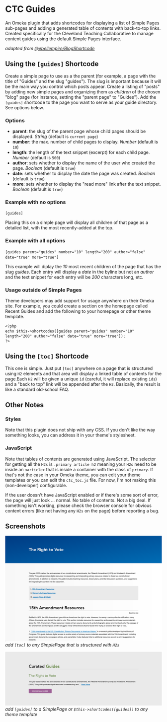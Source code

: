 # CTC Guides

An Omeka plugin that adds shortcodes for displaying a list of Simple Pages sub-pages and adding a generated table of contents with back-to-top links. Created specifically for the Cleveland Teaching Collaborative to manage content guides using the default Simple Pages interface.

_adapted from [@ebellempire/BlogShortcode](https://github.com/ebellempire/BlogShortcode)_

## Using the `[guides]` Shortcode

Create a simple page to use as a the parent (for example, a page with the title of "Guides" and the slug "guides"). The slug is important because it will be the main way you control which posts appear. Create a listing of "posts" by adding new simple pages and organizing them as _children_ of the chosen "blog" page (for instance, setting the "parent page" to "Guides"). Add the `[guides]` shortcode to the page you want to serve as your guide directory. See options below.

### Options

- **parent**: the slug of the parent page whose child pages should be displayed. _String_ (default is `current page`)
- **number**: the max. number of child pages to display. _Number_ (default is `10`)
- **length**: the length of the text snippet (excerpt) for each child page. _Number_ (default is `500`)
- **author**: sets whether to display the name of the user who created the page. _Boolean_ (default is `true`)
- **date**: sets whether to display the date the page was created. _Boolean_ (default is `true`)
- **more**: sets whether to display the "read more" link after the text snippet. _Boolean_ (default is `true`)

### Example with no options

`[guides]`

Placing this on a simple page will display all children of that page as a detailed list, with the most recently-added at the top.

### Example with all options

`[guides parent="guides" number="10" length="200" author="false" date="true" more="true"]`

This example will diplay the _10_ most recent children of the page that has the slug _guides_. Each entry will display a _date_ in the byline but not an _author_ and the text snippet for each entry will be _200_ characters long, etc.

### Usage outside of Simple Pages

Theme developers may add support for usage anywhere on their Omeka site. For example, you could create a section on the homepage called Recent Guides and add the following to your homepage or other theme template.

```
<?php
echo $this->shortcodes([guides parent="guides" number="10" length="200" author="false" date="true" more="true"]);
?>
```

## Using the `[toc]` Shortcode

This one is simple. Just put `[toc]` anywhere on a page that is structured using `H2` elements and that area will display a linked table of contents for the page.Each `H2` will be given a unique `id` (careful, it will replace existing `ids`) and a "back to top" link will be appended after the `H2`. Basically, the result is like a standard old-school FAQ.

## Other Notes

### Styles

Note that this plugin does not ship with any CSS. If you don't like the way something looks, you can address it in your theme's stylesheet.

### JavaScript

Note that tables of contents are generated using JavaScript. The selector for getting all the `H2s` is `.primary article h2` meaning your `H2s` need to be inside an `<article>` that is inside a container with the class of `primary`. If that's not the case in your Omeka theme, you can edit your theme templates or you can edit the `ctc_toc.js` file. For now, I'm not making this (non-developer) configurable.

If the user doesn't have JavaScript enabled or if there's some sort of error, the page will just look ... normal. No table of contents. Not a big deal. If something isn't working, please check the browser console for obvious content errors (like not having any `H2s` on the page) before reporting a bug.

## Screenshots

![Screenshot](plugin.png)
_add `[toc]` to any SimplePage that is structured with `H2s`_

![Screenshot](plugin2.png)
_add `[guides]` to a SimplePage or `$this->shortcodes([guides])` to any theme template_
